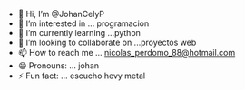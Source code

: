 - 👋 Hi, I’m @JohanCelyP
- 👀 I’m interested in ... programacion
- 🌱 I’m currently learning ...python
- 💞️ I’m looking to collaborate on ...proyectos web
- 📫 How to reach me ... nicolas_perdomo_88@hotmail.com
- 😄 Pronouns: ... johan
- ⚡ Fun fact: ... escucho hevy metal

<!---
JohanCelyP/JohanCelyP is a ✨ special ✨ repository because its `README.md` (this file) appears on your GitHub profile.
You can click the Preview link to take a look at your changes.
--->
